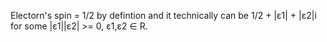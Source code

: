 Electorn's spin = 1/2 by defintion and it technically can be 1/2 + |ε1| + |ε2|i for some |ε1||ε2| >= 0, ε1,ε2 ∈ R.
